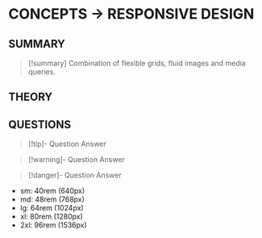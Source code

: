 # CONCEPTS -> RESPONSIVE DESIGN

## SUMMARY
> [!summary] Combination of flexible grids, fluid images and media queries.

## THEORY

## QUESTIONS
> [!tip]- Question
> Answer

> [!warning]- Question
> Answer

> [!danger]- Question
> Answer
- sm: 40rem (640px)
- md: 48rem (768px)
- lg: 64rem (1024px)
- xl: 80rem (1280px)
- 2xl: 96rem (1536px)

